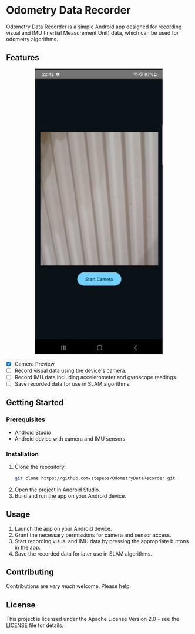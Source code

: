 # Odometry Data Recorder

Odometry Data Recorder is a simple Android app designed for recording visual and IMU (Inertial Measurement Unit) data, which can be used for odometry algorithms.

## Features

<p align="center">
  <img src="app-preview.png" />
</p>


- [x] Camera Preview
- [ ] Record visual data using the device's camera.
- [ ] Record IMU data including accelerometer and gyroscope readings.
- [ ] Save recorded data for use in SLAM algorithms.

## Getting Started

### Prerequisites

- Android Studio
- Android device with camera and IMU sensors

### Installation

1. Clone the repository:
    ```sh
    git clone https://github.com/stepeos/OdometryDataRecorder.git
    ```
2. Open the project in Android Studio.
3. Build and run the app on your Android device.

## Usage

1. Launch the app on your Android device.
2. Grant the necessary permissions for camera and sensor access.
3. Start recording visual and IMU data by pressing the appropriate buttons in the app.
4. Save the recorded data for later use in SLAM algorithms.

## Contributing

Contributions are *very much* welcome. Please help.

## License

This project is licensed under the Apache License Version 2.0 - see the [LICENSE](LICENSE) file for details.

